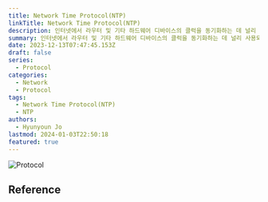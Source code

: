 ```yaml
---
title: Network Time Protocol(NTP)
linkTitle: Network Time Protocol(NTP)
description: 인터넷에서 라우터 및 기타 하드웨어 디바이스의 클럭을 동기화하는 데 널리 사용되는 프로토콜
summary: 인터넷에서 라우터 및 기타 하드웨어 디바이스의 클럭을 동기화하는 데 널리 사용되는 프로토콜
date: 2023-12-13T07:47:45.153Z
draft: false
series:
  - Protocol
categories:
  - Network
  - Protocol
tags:
  - Network Time Protocol(NTP)
  - NTP
authors:
  - Hyunyoun Jo
lastmod: 2024-01-03T22:50:18
featured: true
---
```


![Protocol](media/images/protocol.png "http://www.tcpipguide.com/free/t_TCPIPProtocols.htm")

## Reference
